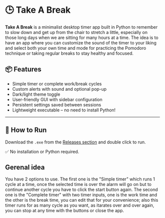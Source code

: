 # 🕒 Take A Break

**Take A Break** is a minimalist desktop timer app built in Python to remember to slow down and get up from the chair to stretch a little, especially on those long days when we are sitting for many hours at a time. The idea is to have an app where you can customize the sound of the timer to your liking and select both your own time and mode for practicing the Pomodoro technique or taking regular breaks to stay healthy and focused.

## 📦 Features

- Simple timer or complete work/break cycles
- Custom alerts with sound and optional pop-up
- Dark/light theme toggle
- User-friendly GUI with sidebar configuration
- Persistent settings saved between sessions
- Lightweight executable – no need to install Python!

---

## 🚀 How to Run

Download the `.exe` from the [Releases section](https://github.com/YOUR_USERNAME/TakeABreak/releases) and double click to run.

✅ No installation or Python required.

## Gerenal idea

You have 2 options to use. The first one is the "Simple timer" which runs 1 cycle at a time, once the selected time is over the alarm will go on but to continue another cycle you have to click the start button again. The second one is the "Complete timer" with two timer inputs, one is the work time and the other is the break time, you can edit that for your convenience; also this timer runs for as many cycle as you want, as itarates over and over again, you can stop at any time with the buttons or close the app.
